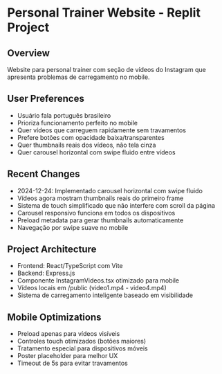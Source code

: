 # Personal Trainer Website - Replit Project

## Overview
Website para personal trainer com seção de vídeos do Instagram que apresenta problemas de carregamento no mobile.

## User Preferences
- Usuário fala português brasileiro
- Prioriza funcionamento perfeito no mobile
- Quer vídeos que carreguem rapidamente sem travamentos
- Prefere botões com opacidade baixa/transparentes
- Quer thumbnails reais dos vídeos, não tela cinza
- Quer carousel horizontal com swipe fluido entre vídeos

## Recent Changes
- 2024-12-24: Implementado carousel horizontal com swipe fluido
- Vídeos agora mostram thumbnails reais do primeiro frame
- Sistema de touch simplificado que não interfere com scroll da página
- Carousel responsivo funciona em todos os dispositivos
- Preload metadata para gerar thumbnails automaticamente
- Navegação por swipe suave no mobile

## Project Architecture  
- Frontend: React/TypeScript com Vite
- Backend: Express.js
- Componente InstagramVideos.tsx otimizado para mobile
- Vídeos locais em /public (video1.mp4 - video4.mp4)
- Sistema de carregamento inteligente baseado em visibilidade

## Mobile Optimizations
- Preload apenas para vídeos visíveis
- Controles touch otimizados (botões maiores)
- Tratamento especial para dispositivos móveis
- Poster placeholder para melhor UX
- Timeout de 5s para evitar travamentos